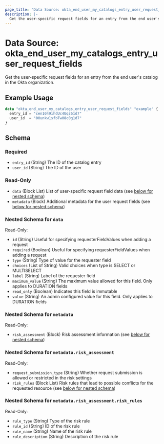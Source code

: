 ```yaml
---
page_title: "Data Source: okta_end_user_my_catalogs_entry_user_request_fields"
description: |-
  Get the user-specific request fields for an entry from the end user's catalog in the Okta organization.
---
```


# Data Source: okta_end_user_my_catalogs_entry_user_request_fields

Get the user-specific request fields for an entry from the end user's catalog in the Okta organization.

## Example Usage

```terraform
data "okta_end_user_my_catalogs_entry_user_request_fields" "example" {
  entry_id = "cen1049ihdUc4Uqz61d7"
  user_id  = "00unkw1sfbTw08c0g1d7"
}
```

<!-- schema generated by tfplugindocs -->
## Schema

### Required

- `entry_id` (String) The ID of the catalog entry
- `user_id` (String) The ID of the user

### Read-Only

- `data` (Block List) List of user-specific request field data (see [below for nested schema](#nestedatt--data))
- `metadata` (Block) Additional metadata for the user request fields (see [below for nested schema](#nestedatt--metadata))

<a id="nestedatt--data"></a>
### Nested Schema for `data`

Read-Only:

- `id` (String) Useful for specifying requesterFieldValues when adding a request
- `required` (Boolean) Useful for specifying requesterFieldValues when adding a request
- `type` (String) Type of value for the requester field
- `choices` (List of String) Valid choices when type is SELECT or MULTISELECT
- `label` (String) Label of the requester field
- `maximum_value` (String) The maximum value allowed for this field. Only applies to DURATION fields
- `read_only` (Boolean) Indicates this field is immutable
- `value` (String) An admin configured value for this field. Only applies to DURATION fields

<a id="nestedatt--metadata"></a>
### Nested Schema for `metadata`

Read-Only:

- `risk_assessment` (Block) Risk assessment information (see [below for nested schema](#nestedatt--metadata--risk_assessment))

<a id="nestedatt--metadata--risk_assessment"></a>
### Nested Schema for `metadata.risk_assessment`

Read-Only:

- `request_submission_type` (String) Whether request submission is allowed or restricted in the risk settings
- `risk_rules` (Block List) Risk rules that lead to possible conflicts for the requested resource (see [below for nested schema](#nestedatt--metadata--risk_assessment--risk_rules))

<a id="nestedatt--metadata--risk_assessment--risk_rules"></a>
### Nested Schema for `metadata.risk_assessment.risk_rules`

Read-Only:

- `rule_type` (String) Type of the risk rule
- `rule_id` (String) ID of the risk rule
- `rule_name` (String) Name of the risk rule
- `rule_description` (String) Description of the risk rule
